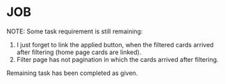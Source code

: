 # JOB
NOTE:
Some task requirement is still remaining:
1) I just forget to link the applied button, when the filtered cards arrived after filtering (home page cards are linked).
2) Filter page has not pagination in which the cards arrived after filtering.

Remaining task has been completed as given.

